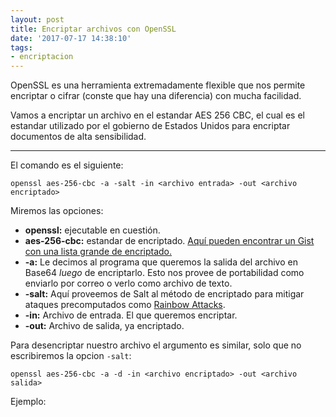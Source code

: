 ```yaml
---
layout: post
title: Encriptar archivos con OpenSSL
date: '2017-07-17 14:38:10'
tags:
- encriptacion
---
```


OpenSSL es una herramienta extremadamente flexible que nos permite encriptar o cifrar (conste que hay una diferencia) con mucha facilidad.

Vamos a encriptar un archivo en el estandar AES 256 CBC, el cual es el estandar utilizado por el gobierno de Estados Unidos para encriptar documentos de alta sensibilidad.

<script type="text/javascript" src="https://asciinema.org/a/LnkAyQ6UmMMD1Lc19TfqXECUX.js" id="asciicast-LnkAyQ6UmMMD1Lc19TfqXECUX" async></script>
--------------

El comando es el siguiente:

`openssl aes-256-cbc -a -salt -in <archivo entrada> -out <archivo encriptado>`

Miremos las opciones:

* **openssl:** ejecutable en cuestión.
* **aes-256-cbc:** estandar de encriptado. [Aquí pueden encontrar un Gist con una lista grande de encriptado.](https://gist.github.com/reggi/4459803)
* **-a:** Le decimos al programa que queremos la salida del archivo en Base64 *luego* de encriptarlo. Esto nos provee de portabilidad como enviarlo por correo o verlo como archivo de texto.
* **-salt:** Aquí proveemos de Salt al método de encriptado para mitigar ataques precomputados como [Rainbow Attacks](https://en.wikipedia.org/wiki/Rainbow_table).
* **-in:** Archivo de entrada. El que queremos encriptar.
* **-out:** Archivo de salida, ya encriptado.

Para desencriptar nuestro archivo el argumento es similar, solo que no escribiremos la opcion `-salt`:

`openssl aes-256-cbc -a -d -in <archivo encriptado> -out <archivo salida>`

Ejemplo:

<script type="text/javascript" src="https://asciinema.org/a/slMYrWpCPFR3OoBXxE0G1fxr1.js" id="asciicast-slMYrWpCPFR3OoBXxE0G1fxr1" async></script>

